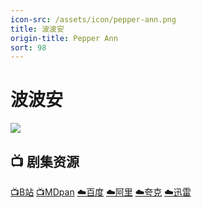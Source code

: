 ```yaml
---
icon-src: /assets/icon/pepper-ann.png
title: 波波安
origin-title: Pepper Ann
sort: 98
---
```

# 波波安

![](/assets/image/pepper-ann.jpg)

## **📺 剧集资源**

[📺B站](https://space.bilibili.com/12757085/search/video?keyword=%E6%B3%A2%E6%B3%A2%E5%AE%89) [📺MDpan](https://pan.mdsub.top/%E6%B3%A2%E6%B3%A2%E5%AE%89/) [☁️百度](https://pan.baidu.com/s/1ij8O2UW-qPvbbe7hJ03bBw?pwd=tsgv) [☁️阿里](https://www.alipan.com/s/pp1WHo5cQsj) [☁️夸克](https://pan.quark.cn/s/d3fbba4f2c90) [☁️迅雷](https://pan.xunlei.com/s/VODyA-fc9K7JKXU8Z6A_DxDKA1?pwd=haye#)